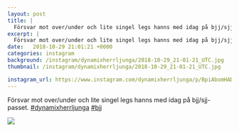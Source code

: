 ```yaml
---
layout: post
title: |
  Försvar mot over/under och lite singel legs hanns med idag på bjj/sjj-passet
excerpt: |
  Försvar mot over/under och lite singel legs hanns med idag på bjj/sjj-passet.  
date:   2018-10-29 21:01:21 +0000
categories: instagram
background: /instagram/dynamixherrljunga/2018-10-29_21-01-21_UTC.jpg
thumbnail: /instagram/dynamixherrljunga/2018-10-29_21-01-21_UTC.jpg

instagram_url: https://www.instagram.com/dynamixherrljunga/p/BpiAbomHADu
---
```

Försvar mot over/under och lite singel legs hanns med idag på bjj/sjj-passet. [#dynamixherrljunga](https://www.instagram.com/explore/tags/dynamixherrljunga/) [#bjj](https://www.instagram.com/explore/tags/bjj/)



<img src='/www-dynamix-herrljunga/instagram/dynamixherrljunga/2018-10-29_21-01-21_UTC.jpg' class='img-fluid' />
